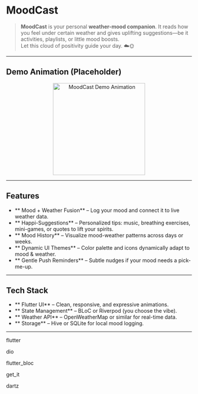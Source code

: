 #  MoodCast  

> **MoodCast** is your personal **weather-mood companion**. It reads how you feel under certain weather and gives uplifting suggestions—be it activities, playlists, or little mood boosts.  
> Let this cloud of positivity guide your day. ☁️🌞

---

##  Demo Animation (Placeholder)  

<p align="center">
  <img src="https://via.placeholder.com/250x500.gif?text=MoodCast+Animation" alt="MoodCast Demo Animation" width="250"/>
</p>

---

##  Features  

- ** Mood + Weather Fusion** – Log your mood and connect it to live weather data.  
- ** Happi-Suggestions** – Personalized tips: music, breathing exercises, mini-games, or quotes to lift your spirits.  
- ** Mood History** – Visualize mood-weather patterns across days or weeks.  
- ** Dynamic UI Themes** – Color palette and icons dynamically adapt to mood & weather.  
- ** Gentle Push Reminders** – Subtle nudges if your mood needs a pick-me-up.

---

##  Tech Stack  

- ** Flutter UI** – Clean, responsive, and expressive animations.  
- ** State Management** – BLoC or Riverpod (you choose the vibe).  
- ** Weather API** – OpenWeatherMap or similar for real-time data.  
- ** Storage** – Hive or SQLite for local mood logging.

---

flutter

dio

flutter_bloc

get_it

dartz

